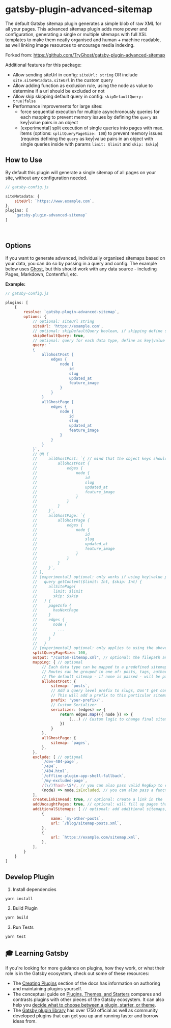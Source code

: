 # gatsby-plugin-advanced-sitemap

The default Gatsby sitemap plugin generates a simple blob of raw XML for all your pages. This advanced sitemap plugin adds more power and configuration, generating a single or multiple sitemaps with full XSL templates to make them neatly organised and human + machine readable, as well linking image resources to encourage media indexing.

Forked from: https://github.com/TryGhost/gatsby-plugin-advanced-sitemap

Additional features for this package:

-   Allow sending siteUrl in config: `siteUrl: string` OR include `site.siteMetadata.siteUrl` in the custom query
-   Allow adding function as exclusion rule, using the node as value to determine if a url should be excluded or not
-   Allow skip skipping default query in config: `skipDefaultQuery: true|false`
-   Performance improvements for large sites:
    -   force sequential execution for multiple asynchronously queries for each mapping to prevent memory issues by defining the `query` as key|value pairs in an object
    -   [experimental] split execution of single queries into pages with max. items (options: `splitQueryPageSize: 100`) to prevent memory issues (requires defining the `query` as key|value pairs in an object with single queries inside with params `limit: $limit` and `skip: $skip`)

## How to Use

By default this plugin will generate a single sitemap of all pages on your site, without any configuration needed.

```javascript
// gatsby-config.js

siteMetadata: {
    siteUrl: `https://www.example.com`,
},
plugins: [
    `gatsby-plugin-advanced-sitemap`
]
```

&nbsp;

## Options

If you want to generate advanced, individually organised sitemaps based on your data, you can do so by passing in a query and config. The example below uses [Ghost](https://ghost.org/), but this should work with any data source - including Pages, Markdown, Contentful, etc.

**Example:**

```javascript
// gatsby-config.js

plugins: [
    {
        resolve: `gatsby-plugin-advanced-sitemap`,
        options: {
            // optional: siteUrl string
            siteUrl: 'https://example.com',
            // optional: skipDefaultQuery boolean, if skipping define siteUrl OR include `site.siteMetadata.siteUrl` in the custom query
            skipDefaultQuery: true,
            // optional: query for each data type, define as key|value pairs in an object to enable to enable sequential querying
            query: `
            {
                allGhostPost {
                    edges {
                        node {
                            id
                            slug
                            updated_at
                            feature_image
                        }
                    }
                }
                allGhostPage {
                    edges {
                        node {
                            id
                            slug
                            updated_at
                            feature_image
                        }
                    }
                }
            }`,
            // OR {
            //     allGhostPost: `{ // mind that the object keys should be corresponding to the query field name and the mapping key
            //         allGhostPost {
            //             edges {
            //                 node {
            //                     id
            //                     slug
            //                     updated_at
            //                     feature_image
            //                 }
            //             }
            //         }
            //     }`,
            //     allGhostPage: `{
            //         allGhostPage {
            //             edges {
            //                 node {
            //                     id
            //                     slug
            //                     updated_at
            //                     feature_image
            //                 }
            //             }
            //         }
            //     }`,
            // },
            // [experimental] optional: only works if using key|value pairs in an object to enable to enable sequential querying, requires the following syntax in your single queries:
            //   query getContent($limit: Int, $skip: Int) {
            //     allSitePage(
            //       limit: $limit
            //       skip: $skip
            //   ) {
            //     pageInfo {
            //       hasNextPage
            //     }
            //     edges {
            //       node {
            //         ...
            //       }
            //     }
            //   }
            // [experimental] optional: only applies to using the above setup in query with skip and limit
            splitQueryPageSize: 100,
            output: "/custom-sitemap.xml", // optional: the filepath and name to Index Sitemap. Defaults to '/sitemap.xml'.
            mapping: { // optional
                // Each data type can be mapped to a predefined sitemap
                // Routes can be grouped in one of: posts, tags, authors, pages, or a custom name
                // The default sitemap - if none is passed - will be pages
                allGhostPost: {
                    sitemap: `posts`,
                    // Add a query level prefix to slugs, Don't get confused with global path prefix from Gatsby
                    // This will add a prefix to this particular sitemap only
                    prefix: 'your-prefix/',
                    // Custom Serializer
                    serializer: (edges) => {
                        return edges.map(({ node }) => {
                            (...) // Custom logic to change final sitemap.
                        })
                    }
                },
                allGhostPage: {
                    sitemap: `pages`,
                },
            },
            exclude: [ // optional
                `/dev-404-page`,
                `/404`,
                `/404.html`,
                `/offline-plugin-app-shell-fallback`,
                `/my-excluded-page`,
                /(\/)?hash-\S*/, // you can also pass valid RegExp to exclude internal tags for example
                (node) => node.isExcluded, // you can also pass a function that gets the single node as input and returns a boolean to determine if the node should be excluded (true) or not (false)
            ],
            createLinkInHead: true, // optional: create a link in the `<head>` of your site
            addUncaughtPages: true, // optional: will fill up pages that are not caught by queries and mapping and list them under `sitemap-pages.xml`
            additionalSitemaps: [ // optional: add additional sitemaps, which are e. g. generated somewhere else, but need to be indexed for this domain
                {
                    name: `my-other-posts`,
                    url: `/blog/sitemap-posts.xml`,
                },
                {
                    url: `https://example.com/sitemap.xml`,
                },
            ],
        }
    }
]
```

## Develop Plugin

1. Install dependencies

```bash
yarn install
```

2. Build Plugin

```bash
yarn build
```

3. Run Tests

```bash
yarn test
```

## 🎓 Learning Gatsby

If you're looking for more guidance on plugins, how they work, or what their role is in the Gatsby ecosystem, check out some of these resources:

-   The [Creating Plugins](https://www.gatsbyjs.com/docs/creating-plugins/) section of the docs has information on authoring and maintaining plugins yourself.
-   The conceptual guide on [Plugins, Themes, and Starters](https://www.gatsbyjs.com/docs/plugins-themes-and-starters/) compares and contrasts plugins with other pieces of the Gatsby ecosystem. It can also help you [decide what to choose between a plugin, starter, or theme](https://www.gatsbyjs.com/docs/plugins-themes-and-starters/#deciding-which-to-use).
-   The [Gatsby plugin library](https://www.gatsbyjs.com/plugins/) has over 1750 official as well as community developed plugins that can get you up and running faster and borrow ideas from.
